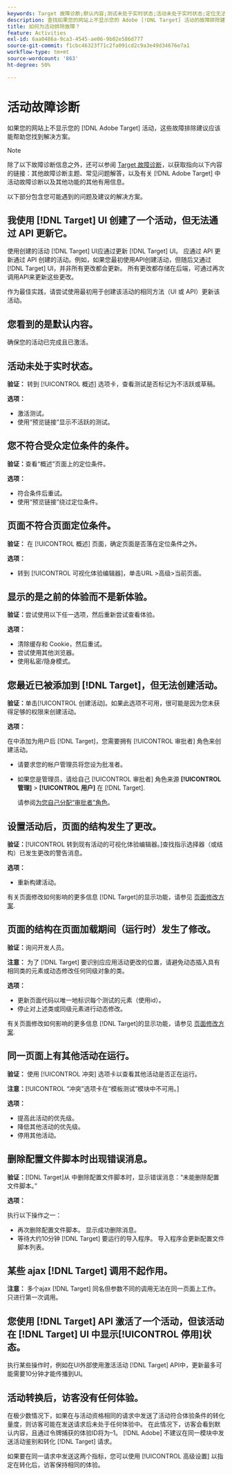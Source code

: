 ```yaml
---
keywords: Target 故障诊断;默认内容;测试未处于实时状态;活动未处于实时状态;定位无法运行;显示之前的体验;无法创建活动;创建活动;页面结构发生更改;页面结构已修改;错误消息;删除配置文件脚本时出错;ajax 无法运行
description: 查找如果您的网站上不显示您的 Adobe [!DNL Target] 活动的故障排除建议。
title: 如何为活动排除故障？
feature: Activities
exl-id: 6aa0486a-9ca3-4545-ae06-9b02e586d777
source-git-commit: f1cbc46323f71c2fa091cd2c9a3e49d34676e7a1
workflow-type: tm+mt
source-wordcount: '863'
ht-degree: 50%

---
```


# 活动故障诊断

如果您的网站上不显示您的 [!DNL Adobe Target] 活动，这些故障排除建议应该能帮助您找到解决方案。

>[!NOTE]
>
>除了以下故障诊断信息之外，还可以参阅 [Target 故障诊断](/help/main/r-troubleshooting-target/troubleshooting-target.md#reference_A9DB82675D044BD8861F6752A4EE6839)，以获取指向以下内容的链接：其他故障诊断主题、常见问题解答，以及有关 [!DNL Adobe Target] 中活动故障诊断以及其他功能的其他有用信息。

以下部分包含您可能遇到的问题及建议的解决方案。

## 我使用 [!DNL Target] UI 创建了一个活动，但无法通过 API 更新它。

使用创建的活动 [!DNL Target] UI应通过更新 [!DNL Target] UI。 应通过 API 更新通过 API 创建的活动。例如，如果您最初使用API创建活动，但随后又通过 [!DNL Target] UI，并非所有更改都会更新。 所有更改都存储在后端，可通过再次调用API来更新这些更改。

作为最佳实践，请尝试使用最初用于创建该活动的相同方法（UI 或 API）更新该活动。

## 您看到的是默认内容。

确保您的活动已完成且已激活。

## 活动未处于实时状态。

**验证：** 转到 [!UICONTROL 概述] 选项卡，查看测试是否标记为不活跃或草稿。

**选项：**

* 激活测试。
* 使用“预览链接”显示不活跃的测试。

## 您不符合受众定位条件的条件。

**验证：**&#x200B;查看“概述”页面上的定位条件。

**选项：**

* 符合条件后重试。
* 使用“预览链接”绕过定位条件。

## 页面不符合页面定位条件。

**验证：** 在 [!UICONTROL 概述] 页面，确定页面是否落在定位条件之外。

**选项：**

* 转到 [!UICONTROL 可视化体验编辑器]，单击URL >高级>当前页面。

## 显示的是之前的体验而不是新体验。

**验证：**&#x200B;尝试使用以下任一选项，然后重新尝试查看体验。

**选项：**

* 清除缓存和 Cookie，然后重试。
* 尝试使用其他浏览器。
* 使用私密/隐身模式。

## 您最近已被添加到 [!DNL Target]，但无法创建活动。

**验证：**&#x200B;单击[!UICONTROL 创建活动]。如果此选项不可用，很可能是因为您未获得足够的权限来创建活动。

**选项：**

在中添加为用户后 [!DNL Target]，您需要拥有 [!UICONTROL 审批者] 角色来创建活动。

* 请要求您的帐户管理员将您设为批准者。
* 如果您是管理员，请给自己 [!UICONTROL 审批者] 角色来源 **[!UICONTROL 管理]** > **[!UICONTROL 用户]** 在 [!DNL Target].

   请参阅[为您自己分配“审批者”角色](/help/main/administrating-target/start-target.md#task_15CAA437A71444E2932B333D5E66A3C7)。

## 设置活动后，页面的结构发生了更改。

**验证：**[!UICONTROL 转到现有活动的可视化体验编辑器。]查找指示选择器（或结构）已发生更改的警告消息。

**选项：**

* 重新构建活动。

有关页面修改如何影响的更多信息 [!DNL Target]的显示功能，请参见 [页面修改方案](/help/main/c-experiences/c-visual-experience-composer/r-troubleshoot-composer/vec-scenarios.md#concept_A458A95F65B4401588016683FB1694DB).

## 页面的结构在页面加载期间（运行时）发生了修改。

**验证：**&#x200B;询问开发人员。

**注意：** 为了 [!DNL Target] 要识别应应用活动更改的位置，请避免动态插入具有相同类的元素或动态修改任何同级对象的类。

**选项：**

* 更新页面代码以唯一地标识每个测试的元素（使用id）。
* 停止对上述类或同级元素进行动态修改。

有关页面修改如何影响的更多信息 [!DNL Target]的显示功能，请参见 [页面修改方案](/help/main/c-experiences/c-visual-experience-composer/r-troubleshoot-composer/vec-scenarios.md#concept_A458A95F65B4401588016683FB1694DB).

## 同一页面上有其他活动在运行。

**验证：** 使用 [!UICONTROL 冲突] 选项卡以查看其他活动是否正在运行。

**注意：**[!UICONTROL “冲突”选项卡在“模板测试”模块中不可用。]

**选项：**

* 提高此活动的优先级。
* 降低其他活动的优先级。
* 停用其他活动。

## 删除配置文件脚本时出现错误消息。

**验证：**[!DNL Target]从 中删除配置文件脚本时，显示错误消息：“未能删除配置文件脚本。”

**选项：**

执行以下操作之一：

* 再次删除配置文件脚本。 显示成功删除消息。
* 等待大约10分钟 [!DNL Target] 要运行的导入程序。 导入程序会更新配置文件脚本列表。

## 某些 ajax [!DNL Target] 调用不起作用。

**注意：** 多个ajax [!DNL Target] 同名但参数不同的调用无法在同一页面上工作。 只进行第一次调用。

## 您使用 [!DNL Target] API 激活了一个活动，但该活动在 [!DNL Target] UI 中显示[!UICONTROL 停用]状态。

执行某些操作时，例如在UI外部使用激活活动 [!DNL Target] API中，更新最多可能需要10分钟才能传播到UI。

## 活动转换后，访客没有任何体验。

在极少数情况下，如果在与活动资格相同的请求中发送了活动符合体验条件的转化量度，则访客可能在发送请求后未处于任何体验中。 在此情况下，访客会看到默认内容，且通过令牌捕获的体验ID将为–1。 [!DNL Adobe] 不建议在同一模块中发送活动鉴别和转化 [!DNL Target] 请求。

如果要在同一请求中发送这两个指标，您可以使用 [!UICONTROL 高级设置] 以指定在转化后，访客保持相同的体验。

